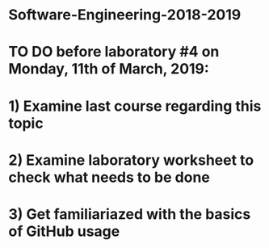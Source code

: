 # Software-Engineering-2018-2019

# TO DO before laboratory #4 on Monday, 11th of March, 2019:

# 1) Examine last course regarding this topic
# 2) Examine laboratory worksheet to check what needs to be done
# 3) Get familiariazed with the basics of GitHub usage

